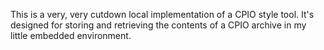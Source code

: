 This is a very, very cutdown local implementation of a CPIO style tool.
It's designed for storing and retrieving the contents of a CPIO archive
in my little embedded environment.

